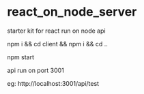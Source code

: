 # react_on_node_server
starter kit for react run on node api

npm i && cd client && npm i && cd ..

npm start

api run on port 3001

eg: http://localhost:3001/api/test
